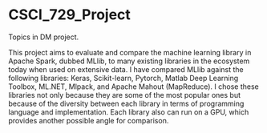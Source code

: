 # CSCI_729_Project
Topics in DM project.

This project aims to evaluate and compare the machine learning library in Apache Spark, dubbed MLlib, to many existing libraries in the ecosystem today when used on extensive data. I have compared MLlib against the following libraries: Keras, Scikit-learn, Pytorch, Matlab Deep Learning Toolbox, ML.NET, Mlpack, and Apache Mahout (MapReduce). I chose these libraries not only because they are some of the most popular ones but because of the diversity between each library in terms of programming language and implementation. Each library also can run on a GPU, which provides another possible angle for comparison. 

